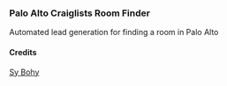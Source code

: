 ### Palo Alto Craiglists Room Finder
Automated lead generation for finding a room in Palo Alto

#### Credits
[Sy Bohy](https://github.com/sybohy)